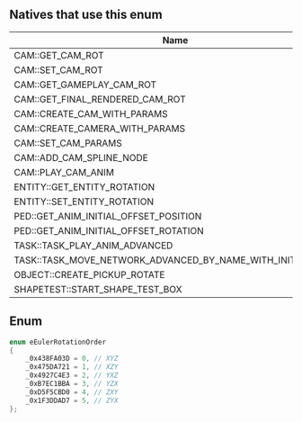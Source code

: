 ## Natives that use this enum
| Name                                                              | Hash               |
|-------------------------------------------------------------------|--------------------|
| CAM::GET\_CAM\_ROT                                                | 0x9BF96B57254E7889 |
| CAM::SET\_CAM\_ROT                                                | 0x63DFA6810AD78719 |
| CAM::GET\_GAMEPLAY\_CAM\_ROT                                      | 0x0252D2B5582957A6 |
| CAM::GET\_FINAL\_RENDERED\_CAM\_ROT                               | 0x602685BD85DD26CA |
| CAM::CREATE\_CAM\_WITH\_PARAMS                                    | 0x40C23491CE83708E |
| CAM::CREATE\_CAMERA\_WITH\_PARAMS                                 | 0x98B99B9F27E2D60B |
| CAM::SET\_CAM\_PARAMS                                             | 0xA47BBFFFB83D4D0A |
| CAM::ADD\_CAM\_SPLINE\_NODE                                       | 0xF1F57F9D230F9CD1 |
| CAM::PLAY\_CAM\_ANIM                                              | 0xA263DDF694D563F6 |
| ENTITY::GET\_ENTITY\_ROTATION                                     | 0xE09CAF86C32CB48F |
| ENTITY::SET\_ENTITY\_ROTATION                                     | 0x9CC8314DFEDE441E |
| PED::GET\_ANIM\_INITIAL\_OFFSET\_POSITION                         | 0xBE22B26DD764C040 |
| PED::GET\_ANIM\_INITIAL\_OFFSET\_ROTATION                         | 0x4B805E6046EE9E47 |
| TASK::TASK\_PLAY\_ANIM\_ADVANCED                                  | 0x83CDB10EA29B370B |
| TASK::TASK\_MOVE\_NETWORK\_ADVANCED\_BY\_NAME\_WITH\_INIT\_PARAMS | 0x7B6A04F98BBAFB2C |
| OBJECT::CREATE\_PICKUP\_ROTATE                                    | 0x891804727E0A98B7 |
| SHAPETEST::START\_SHAPE\_TEST\_BOX                                | 0xFE466162C4401D18 |
## Enum
```cpp
enum eEulerRotationOrder
{
	_0x438FA03D = 0, // XYZ
	_0x475DA721 = 1, // XZY
	_0x4927C4E3 = 2, // YXZ
	_0xB7EC1BBA = 3, // YZX
	_0xD5F5CBD0 = 4, // ZXY
	_0x1F3DDAD7 = 5, // ZYX
};
```